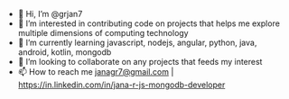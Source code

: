 - 👋 Hi, I’m @grjan7
- 👀 I’m interested in contributing code on projects that helps me explore multiple dimensions of computing technology
- 🌱 I’m currently learning javascript, nodejs, angular, python, java, android, kotlin, mongodb
- 💞️ I’m looking to collaborate on any projects that feeds my interest
- 📫 How to reach me janagr7@gmail.com | https://in.linkedin.com/in/jana-r-js-mongodb-developer

<!---
grjan7/grjan7 is a ✨ special ✨ repository because its `README.md` (this file) appears on your GitHub profile.
You can click the Preview link to take a look at your changes.
--->

